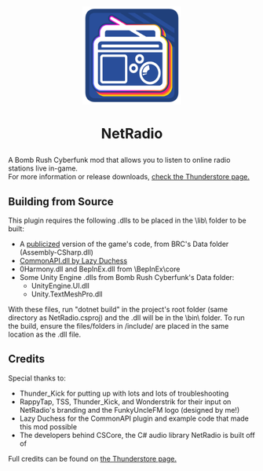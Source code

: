 <p align="center"> <img src="icon.png" alt="NetRadio icon" width="200"/> </p> 
<h1> <p align="center" > NetRadio </p> </h1> 

 A Bomb Rush Cyberfunk mod that allows you to listen to online radio stations live in-game.\
 For more information or release downloads, [check the Thunderstore page.](https://thunderstore.io/c/bomb-rush-cyberfunk/p/FunkyUncles/NetRadio/)
## Building from Source
This plugin requires the following .dlls to be placed in the \lib\ folder to be built:
- A [publicized](https://github.com/CabbageCrow/AssemblyPublicizer) version of the game's code, from BRC's Data folder (Assembly-CSharp.dll)
- [CommonAPI.dll by Lazy Duchess](https://github.com/LazyDuchess/BRC-CommonAPI/releases)
- 0Harmony.dll and BepInEx.dll from \BepInEx\core
- Some Unity Engine .dlls from Bomb Rush Cyberfunk's Data folder:
   - UnityEngine.UI.dll
   - Unity.TextMeshPro.dll

With these files, run "dotnet build" in the project's root folder (same directory as NetRadio.csproj) and the .dll will be in the \bin\ folder. To run the build, ensure the files/folders in /include/ are placed in the same location as the .dll file.  
## Credits
Special thanks to:
- Thunder_Kick for putting up with lots and lots of troubleshooting
- RappyTap, TSS, Thunder_Kick, and Wonderstrik for their input on NetRadio's branding and the FunkyUncleFM logo (designed by me!)
- Lazy Duchess for the CommonAPI plugin and example code that made this mod possible
- The developers behind CSCore, the C# audio library NetRadio is built off of

Full credits can be found on [the Thunderstore page.](https://thunderstore.io/c/bomb-rush-cyberfunk/p/FunkyUncles/NetRadio/)
